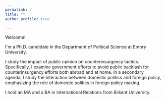 ```yaml
---
permalink: /
title: ""
author_profile: true

---
```


Welcome!

I'm a Ph.D. candidate in the Department of Political Science at Emory University. 

I study the impact of public opinion on counterinsurgency tactics. Specifically, I examine government efforts to avoid public backlash for counterinsurgency efforts both abroad and at home. In a secondary agenda, I study the interaction between domestic politics and foreign policy, emphasizing the role of domestic politics in foreign policy making.

I hold an MA and a BA in International Relations from Bilkent University. 
